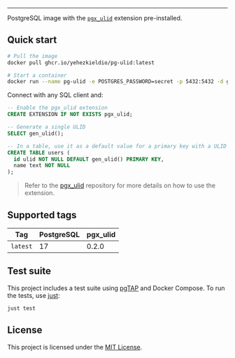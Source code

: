 
---

PostgreSQL image with the [`pgx_ulid`](https://github.com/pksunkara/pgx_ulid) extension pre-installed.

## Quick start

```bash
# Pull the image
docker pull ghcr.io/yehezkieldio/pg-ulid:latest

# Start a container
docker run --name pg-ulid -e POSTGRES_PASSWORD=secret -p 5432:5432 -d ghcr.io/yehezkieldio/pg-ulid
```

Connect with any SQL client and:

```sql
-- Enable the pgx_ulid extension
CREATE EXTENSION IF NOT EXISTS pgx_ulid;

-- Generate a single ULID
SELECT gen_ulid();

-- In a table, use it as a default value for a primary key with a ULID type
CREATE TABLE users (
  id ulid NOT NULL DEFAULT gen_ulid() PRIMARY KEY,
  name text NOT NULL
);
```

> Refer to the [pgx_ulid](https://github.com/pksunkara/pgx_ulid) repository for more details on how to use the extension.

## Supported tags

| Tag        | PostgreSQL | pgx_ulid |
|------------|------------|----------|
| `latest`   | 17         | 0.2.0    |


## Test suite

This project includes a test suite using [pgTAP](https://pgtap.org/) and Docker Compose. To run the tests, use [just](https://just.systems/):

```bash
just test
```

## License

This project is licensed under the [MIT License](LICENSE).